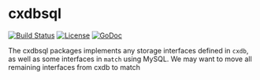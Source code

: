 # cxdbsql
[![Build Status](https://travis-ci.org/mit-dci/opencx.svg?branch=master)](https://travis-ci.org/mit-dci/opencx)
[![License](https://img.shields.io/badge/License-MIT-brightgreen.svg)](https://github.com/mit-dci/opencx/blob/master/LICENSE)
[![GoDoc](https://godoc.org/github.com/mit-dci/opencx/cxdb/cxdbsql?status.svg)](https://godoc.org/github.com/mit-dci/opencx/cxdb/cxdbsql)
<!-- [![Go Report Card](https://goreportcard.com/badge/github.com/mit-dci/opencx)](https://goreportcard.com/report/github.com/mit-dci/opencx) -->

The cxdbsql packages implements any storage interfaces defined in `cxdb`, as well as some interfaces in `match` using MySQL.
We may want to move all remaining interfaces from cxdb to match
